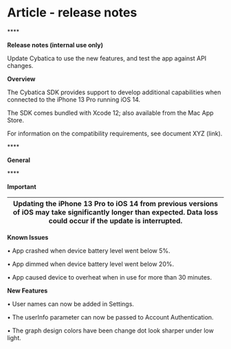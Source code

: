 # Article - release notes

&#x20;****&#x20;

**Release notes (internal use only)**

&#x20;

Update Cybatica to use the new features, and test the app against API changes.

&#x20;

&#x20;

**Overview**

&#x20;

The Cybatica SDK provides support to develop additional capabilities when connected to the  iPhone 13 Pro running iOS 14.&#x20;

&#x20;

The SDK comes bundled with Xcode 12; also available from the Mac App Store.&#x20;

&#x20;

For information on the compatibility requirements, see document XYZ (link).

&#x20;****&#x20;

**General**

&#x20;****&#x20;

**Important**

| Updating the iPhone 13 Pro  to iOS 14 from previous versions of iOS may take significantly longer than expected. Data loss could occur if the update is interrupted.  |
| --------------------------------------------------------------------------------------------------------------------------------------------------------------------- |

&#x20;

**Known Issues**

•   App crashed when device battery level went below 5%.

•   App dimmed when device battery level went below 20%.

•   App caused device to overheat when in use for more than 30 minutes.&#x20;

&#x20;

**New Features**

•   User names can now be added in Settings.

•   The userInfo parameter can now be passed to Account Authentication.

•   The graph design colors have been change dot look sharper under low light.
